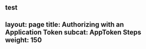 test
---
layout: page
title: Authorizing with an Application Token
subcat: AppToken Steps
weight: 150
---
